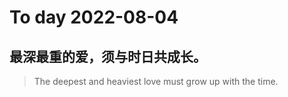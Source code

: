 
# To day 2022-08-04


## 最深最重的爱，须与时日共成长。
> The deepest and heaviest love must grow up with the time.

    